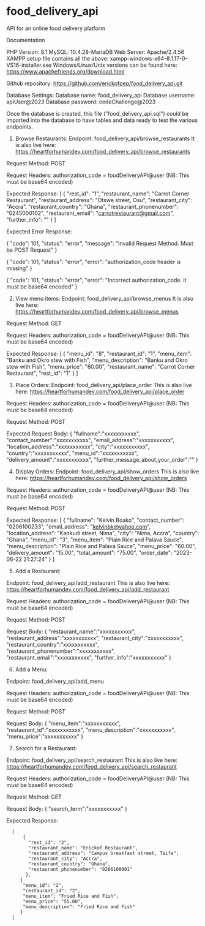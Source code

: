 # food_delivery_api
API for an online food delivery platform


Documentation

PHP Version: 8.1
MySQL:  10.4.28-MariaDB
Web Server: Apache/2.4.56
XAMPP setup file contains all the above: xampp-windows-x64-8.1.17-0-VS16-installer.exe
Windows/Linux/Unix versions can be found here: https://www.apachefriends.org/download.html

Github repository:
https://github.com/erickofpep/food_delivery_api.git

Database Settings:
Database name: food_delivery_api
Database username: apiUser@2023
Database password: codeChallenge@2023

Once the database is created, this file ("food_delivery_api.sql") could be imported into the database to have tables and data ready to test the various endpoints.


1. Browse Restaurants:
Endpoint: food_delivery_api/browse_restaurants
It is also live here: https://heartforhumandev.com/food_delivery_api/browse_restaurants

Request Method: POST

Request Headers:
authorization_code = foodDeliveryAPI@user (NB: This must be base64 encoded)

Expected Response:
    [
	{
	  "rest_id": "1",
	  "restaurant_name": "Carrot Corner Restaurant",
	  "restaurant_address": "Otswe street, Osu",
	  "restaurant_city": "Accra",
	  "restaurant_country": "Ghana",
	  "restaurant_phonenumber": "0245000102",
	  "restaurant_email": "carrotrestaurant@gmail.com",
	  "further_info": ""
	}
    ]          


Expected Error Response:

{
 "code": 101,
 "status": "error",
 "message": "Invalid Request Method. Must be POST Request"
}

{
"code": 101,
"status": "error",
"error": "authorization_code header is missing"
}

{
"code": 101,
"status": "error",
"error": "Incorrect authorization_code. It must be base64 encoded"
}


2. View menu items:
Endpoint: food_delivery_api/browse_menus
It is also live here: https://heartforhumandev.com/food_delivery_api/browse_menus

Request Method: GET

Request Headers:
authorization_code = foodDeliveryAPI@user (NB: This must be base64 encoded)

Expected Response:
    [
	{
	  "menu_id": "8",
	  "restaurant_id": "1",
	  "menu_item": "Banku and Okro stew with Fish",
	  "menu_description": "Banku and Okro stew with Fish",
	  "menu_price": "60.00",
	  "restaurant_name": "Carrot Corner Restaurant",
	  "rest_id": "1"
	}
    ] 

3. Place Orders:
Endpoint: food_delivery_api/place_order
This is also live here: https://heartforhumandev.com/food_delivery_api/place_order

Request Headers:
authorization_code = foodDeliveryAPI@user (NB: This must be base64 encoded)

Request Method: POST

Expected Request Body:
{
  "fullname":"xxxxxxxxxxx",
  "contact_number":"xxxxxxxxxxx",
  "email_address":"xxxxxxxxxxx",
  "location_address":"xxxxxxxxxxx",
  "city":"xxxxxxxxxxx",
  "country":"xxxxxxxxxxx",
  "menu_id":"xxxxxxxxxxx",
  "delivery_amount":"xxxxxxxxxxx",
  "further_message_about_your_order":""
}

4. Display Orders:
Endpoint: food_delivery_api/show_orders
This is also live here: https://heartforhumandev.com/food_delivery_api/show_orders

Request Headers:
authorization_code = foodDeliveryAPI@user (NB: This must be base64 encoded)

Request Method: POST

Expected Response:
  [
     {
        "fullname": "Kelvin Boako",
        "contact_number": "0206100233",
        "email_address": "kelvinbk@yahoo.com",
        "location_address": "Kaokudi street, Nima",
        "city": "Nima, Accra",
        "country": "Ghana",
        "menu_id": "3",
        "menu_item": "Plain Rice and Palava Sauce",
        "menu_description": "Plain Rice and Palava Sauce",
        "menu_price": "60.00",
        "delivery_amount": "15.00",
        "total_amount": "75.00",
        "order_date": "2023-06-22 21:27:24"
       }
   ]

5. Add a Restaurant:

Endpoint:
food_delivery_api/add_restaurant
This is also live here: https://heartforhumandev.com/food_delivery_api/add_restaurant

Request Headers:
authorization_code = foodDeliveryAPI@user (NB: This must be base64 encoded)

Request Method: POST

Request Body:
{
  "restaurant_name":"xxxxxxxxxxx",
  "restaurant_address":"xxxxxxxxxxx",
  "restaurant_city":"xxxxxxxxxxx",
  "restaurant_country":"xxxxxxxxxxx",
  "restaurant_phonenumber":"xxxxxxxxxxx",
  "restaurant_email":"xxxxxxxxxxx",
  "further_info":"xxxxxxxxxxx"
}

6. Add a Menu:

Endpoint:
food_delivery_api/add_menu

Request Headers:
authorization_code = foodDeliveryAPI@user (NB: This must be base64 encoded)

Request Method: POST

Request Body:
{
  "menu_item":"xxxxxxxxxxx",
  "restaurant_id":"xxxxxxxxxxx",
  "menu_description":"xxxxxxxxxxx",
  "menu_price":"xxxxxxxxxxx"
}


7. Search for a Restaurant:

Endpoint: 
food_delivery_api/search_restaurant
This is also live here: https://heartforhumandev.com/food_delivery_api/search_restaurant

Request Headers:
authorization_code = foodDeliveryAPI@user 
(NB: This must be base64 encoded)

Request Method: GET

Request Body:
{
  "search_term":"xxxxxxxxxxx"
}

Expected Response:

      [
          {
            "rest_id": "2",
            "restaurant_name": "Erickof Restaurant",
            "restaurant_address": "Campus breakfast street, Taifa",
            "restaurant_city": "Accra",
            "restaurant_country": "Ghana",
            "restaurant_phonenumber": "0266100001"
           },
         {
          "menu_id": "2",
          "restaurant_id": "2",
          "menu_item": "Fried Rice and Fish",
          "menu_price": "55.00",
          "menu_description": "Fried Rice and Fish"
         }
      ]


